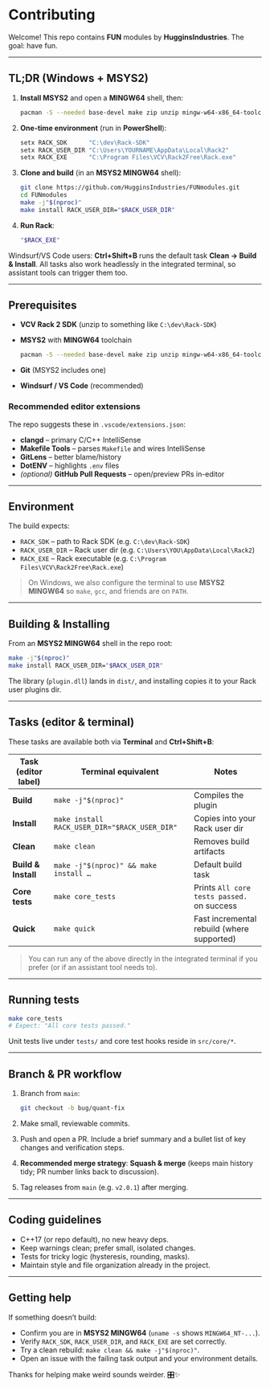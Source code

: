 # Contributing

Welcome! This repo contains **FUN** modules by **HugginsIndustries**. The goal: have fun.

---

## TL;DR (Windows + MSYS2)

1. **Install MSYS2** and open a **MINGW64** shell, then:

   ```bash
   pacman -S --needed base-devel make zip unzip mingw-w64-x86_64-toolchain
   ```

2. **One-time environment** (run in **PowerShell**):

   ```powershell
   setx RACK_SDK      "C:\dev\Rack-SDK"
   setx RACK_USER_DIR "C:\Users\YOURNAME\AppData\Local\Rack2"
   setx RACK_EXE      "C:\Program Files\VCV\Rack2Free\Rack.exe"
   ```

3. **Clone and build** (in an **MSYS2 MINGW64** shell):

   ```bash
   git clone https://github.com/HugginsIndustries/FUNmodules.git
   cd FUNmodules
   make -j"$(nproc)"
   make install RACK_USER_DIR="$RACK_USER_DIR"
   ```

4. **Run Rack**:

   ```bash
   "$RACK_EXE"
   ```

Windsurf/VS Code users: **Ctrl+Shift+B** runs the default task **Clean → Build & Install**.
All tasks also work headlessly in the integrated terminal, so assistant tools can trigger them too.

---

## Prerequisites

* **VCV Rack 2 SDK** (unzip to something like `C:\dev\Rack-SDK`)

* **MSYS2** with **MINGW64** toolchain

  ```bash
  pacman -S --needed base-devel make zip unzip mingw-w64-x86_64-toolchain
  ```

* **Git** (MSYS2 includes one)

* **Windsurf / VS Code** (recommended)

### Recommended editor extensions

The repo suggests these in `.vscode/extensions.json`:

* **clangd** – primary C/C++ IntelliSense
* **Makefile Tools** – parses `Makefile` and wires IntelliSense
* **GitLens** – better blame/history
* **DotENV** – highlights `.env` files
* *(optional)* **GitHub Pull Requests** – open/preview PRs in-editor

---

## Environment

The build expects:

* `RACK_SDK` – path to Rack SDK (e.g. `C:\dev\Rack-SDK`)
* `RACK_USER_DIR` – Rack user dir (e.g. `C:\Users\YOU\AppData\Local\Rack2`)
* `RACK_EXE` – Rack executable (e.g. `C:\Program Files\VCV\Rack2Free\Rack.exe`)

> On Windows, we also configure the terminal to use **MSYS2 MINGW64** so `make`, `gcc`, and friends are on `PATH`.

---

## Building & Installing

From an **MSYS2 MINGW64** shell in the repo root:

```bash
make -j"$(nproc)"
make install RACK_USER_DIR="$RACK_USER_DIR"
```

The library (`plugin.dll`) lands in `dist/`, and installing copies it to your Rack user plugins dir.

---

## Tasks (editor & terminal)

These tasks are available both via **Terminal** and **Ctrl+Shift+B**:

| Task (editor label) | Terminal equivalent                           | Notes                                      |
| ------------------- | --------------------------------------------- | ------------------------------------------ |
| **Build**           | `make -j"$(nproc)"`                           | Compiles the plugin                        |
| **Install**         | `make install RACK_USER_DIR="$RACK_USER_DIR"` | Copies into your Rack user dir             |
| **Clean**           | `make clean`                                  | Removes build artifacts                    |
| **Build & Install** | `make -j"$(nproc)" && make install …`         | Default build task                         |
| **Core tests**      | `make core_tests`                             | Prints `All core tests passed.` on success |
| **Quick**           | `make quick`                                  | Fast incremental rebuild (where supported) |

> You can run any of the above directly in the integrated terminal if you prefer (or if an assistant tool needs to).

---

## Running tests

```bash
make core_tests
# Expect: "All core tests passed."
```

Unit tests live under `tests/` and core test hooks reside in `src/core/*`.

---

## Branch & PR workflow

1. Branch from `main`:

   ```bash
   git checkout -b bug/quant-fix
   ```

2. Make small, reviewable commits.

3. Push and open a PR. Include a brief summary and a bullet list of key changes and verification steps.

4. **Recommended merge strategy**: **Squash & merge** (keeps main history tidy; PR number links back to discussion).

5. Tag releases from `main` (e.g. `v2.0.1`) after merging.

---

## Coding guidelines

* C++17 (or repo default), no new heavy deps.
* Keep warnings clean; prefer small, isolated changes.
* Tests for tricky logic (hysteresis, rounding, masks).
* Maintain style and file organization already in the project.

---

## Getting help

If something doesn’t build:

* Confirm you are in **MSYS2 MINGW64** (`uname -s` shows `MINGW64_NT-...`).
* Verify `RACK_SDK`, `RACK_USER_DIR`, and `RACK_EXE` are set correctly.
* Try a clean rebuild: `make clean && make -j"$(nproc)"`.
* Open an issue with the failing task output and your environment details.

Thanks for helping make weird sounds weirder. 🎛️✨